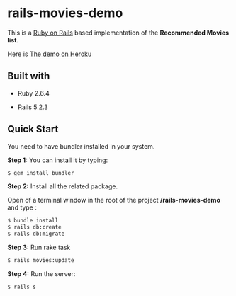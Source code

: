 # rails-movies-demo

This is a [Ruby on Rails](https://rubyonrails.org/) based implementation of the **Recommended Movies list**.



Here is [The demo on Heroku](https://rails-movies-demo.herokuapp.com/)



## Built with

- Ruby 2.6.4

- Rails 5.2.3
  

## Quick Start

You need to have bundler installed in your system.

**Step 1:** You can install it by typing:

```bash
$ gem install bundler
```


**Step 2:** Install all the related package.

Open of a terminal window in the root of the project **/rails-movies-demo** and type :

```bash
$ bundle install
$ rails db:create
$ rails db:migrate
```


**Step 3:** Run rake task

```bash
$ rails movies:update
```


**Step 4:** Run the server:

```bash
$ rails s
```
